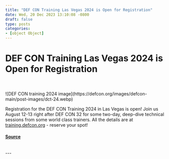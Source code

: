 ```yaml
---
title: "DEF CON Training Las Vegas 2024 is Open for Registration"
date: Wed, 20 Dec 2023 13:10:08 -0800
draft: false
type: posts
categories: 
- [object Object]
---
```

# DEF CON Training Las Vegas 2024 is Open for Registration

<br/>

<br/>
![DEF CON training 2024 image](https://defcon.org/images/defcon-main/post-images/dct-24.webp)  

Registration for the DEF CON Training 2024 in Las Vegas is open! Join us August 12-13 right after DEF CON 32 for some two-day, deep-dive technical sessions from some world class trainers. All the details are at [training.defcon.org](https://training.defcon.org) - reserve your spot!

#### [Source](https://training.defcon.org)

<br/>
---
